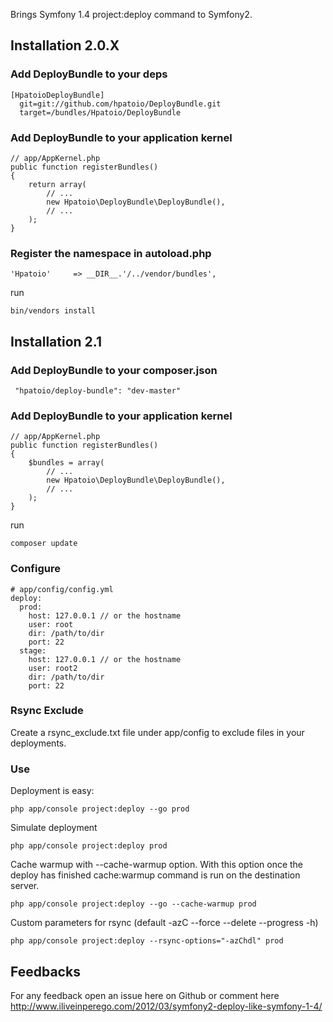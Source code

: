 Brings Symfony 1.4 project:deploy command to Symfony2.

## Installation 2.0.X

###  Add DeployBundle to your deps

    [HpatoioDeployBundle]
      git=git://github.com/hpatoio/DeployBundle.git
      target=/bundles/Hpatoio/DeployBundle
      
### Add DeployBundle to your application kernel

    // app/AppKernel.php
    public function registerBundles()
    {
        return array(
            // ...
            new Hpatoio\DeployBundle\DeployBundle(),
            // ...
        );
    }
    
### Register the namespace in autoload.php

    'Hpatoio'     => __DIR__.'/../vendor/bundles',
    
run 

    bin/vendors install
    
## Installation 2.1

###  Add DeployBundle to your composer.json

     "hpatoio/deploy-bundle": "dev-master"
      
### Add DeployBundle to your application kernel

    // app/AppKernel.php
    public function registerBundles()
    {
        $bundles = array(
            // ...
            new Hpatoio\DeployBundle\DeployBundle(),
            // ...
        );
    }
    
run 

    composer update

### Configure

    # app/config/config.yml
    deploy:
      prod:
        host: 127.0.0.1 // or the hostname
        user: root
        dir: /path/to/dir
        port: 22
      stage:
        host: 127.0.0.1 // or the hostname
        user: root2
        dir: /path/to/dir
        port: 22
    
### Rsync Exclude

Create a rsync_exclude.txt file under app/config to exclude files in your deployments.

### Use

Deployment is easy: 

    php app/console project:deploy --go prod

Simulate deployment

    php app/console project:deploy prod
    
Cache warmup with --cache-warmup option. With this option once the deploy has finished cache:warmup command is run on the destination server.   

    php app/console project:deploy --go --cache-warmup prod
    
Custom parameters for rsync (default -azC --force --delete --progress -h) 

    php app/console project:deploy --rsync-options="-azChdl" prod

## Feedbacks

For any feedback open an issue here on Github or comment here http://www.iliveinperego.com/2012/03/symfony2-deploy-like-symfony-1-4/    
